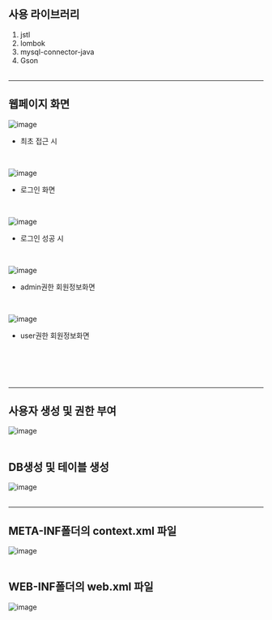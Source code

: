 ## 사용 라이브러리
  1. jstl
  2. lombok
  3. mysql-connector-java
  4. Gson
<br/><br/>
<hr/>

## 웹페이지 화면
![image](https://user-images.githubusercontent.com/63082842/104276553-7232a680-54e8-11eb-9489-b400280049a3.png)
- 최초 접근 시
<br/>

![image](https://user-images.githubusercontent.com/63082842/104276619-99897380-54e8-11eb-86cf-89ca8b725710.png)
- 로그인 화면
<br/>

![image](https://user-images.githubusercontent.com/63082842/104276655-ad34da00-54e8-11eb-84cd-6e2a8589704b.png)
- 로그인 성공 시
<br/>

![image](https://user-images.githubusercontent.com/63082842/104276692-bfaf1380-54e8-11eb-9782-0a5e147d95de.png)
- admin권한 회원정보화면
<br/>

![image](https://user-images.githubusercontent.com/63082842/104276732-d2c1e380-54e8-11eb-966a-19390028814a.png)
- user권한 회원정보화면
<br/>

<br/><br/>
<hr/>

## 사용자 생성 및 권한 부여
![image](https://user-images.githubusercontent.com/63082842/104254692-b1e29980-54ba-11eb-959e-aaa450b70658.png)
<br/><br/>

## DB생성 및 테이블 생성
![image](https://user-images.githubusercontent.com/63082842/104254737-c9ba1d80-54ba-11eb-90e7-b4d2e9d75718.png)
<br/><br/>
<hr/>

## META-INF폴더의 context.xml 파일
![image](https://user-images.githubusercontent.com/63082842/104254870-2584a680-54bb-11eb-9756-aeb1aa9f2551.png)
<br/><br/>

## WEB-INF폴더의 web.xml 파일
![image](https://user-images.githubusercontent.com/63082842/104255428-5dd8b480-54bc-11eb-8995-8f0ec26cf351.png)
